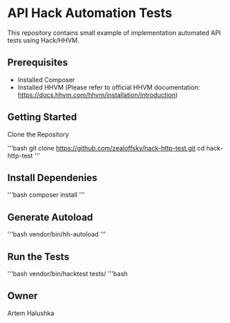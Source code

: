 # API Hack Automation Tests

This repository contains small example of implementation automated API tests using Hack/HHVM.

## Prerequisites
- Installed Composer 
- Installed HHVM
(Please refer to official HHVM documentation: https://docs.hhvm.com/hhvm/installation/introduction)

## Getting Started

Clone the Repository

'''bash
git clone https://github.com/zealoffsky/hack-http-test.git
cd hack-http-test
'''

## Install Dependenies

'''bash
composer install
'''

## Generate Autoload
'''bash
vendor/bin/hh-autoload
'''
## Run the Tests
'''bash
vendor/bin/hacktest tests/
'''bash

## Owner
Artem Halushka 
